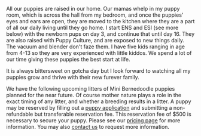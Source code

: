 All our puppies are raised in our home. Our mamas whelp in my puppy room, which is across the hall from my bedroom, and once the puppies' eyes and ears are open, they are moved to the kitchen where they are a part of all our daily living until they go home. I start ENS and ESI (see more below) with the newborn pups on day 3, and continue that until day 16. They are also raised with Puppy Culture, and are exposed to new things daily. The vacuum and blender don't faze them. I have five kids ranging in age from 4-13 so they are very experienced with little kiddos. We spend a lot of our time giving these puppies the best start at life.

It is always bittersweet on gotcha day but I look forward to watching all my puppies grow and thrive with their new furever family.

We have the following upcoming litters of Mini Bernedoodle puppies planned for the near future. Of course mother nature plays a role in the exact timing of any litter, and whether a breeding results in a litter. A puppy may be reserved by filling out a [puppy application](/puppies/application) and submitting a non-refundable but transferable reservation fee. This reservation fee of $500 is necessary to secure your puppy. Please see our [pricing page](/puppies/policies-and-pricing) for more information. You may also [contact us](/contact) to request more information.